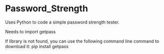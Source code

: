 # Password_Strength

Uses Python to code a simple password strength tester.

Needs to import getpass

If library is not found, you can use the following command line command to download it:
pip install getpass
